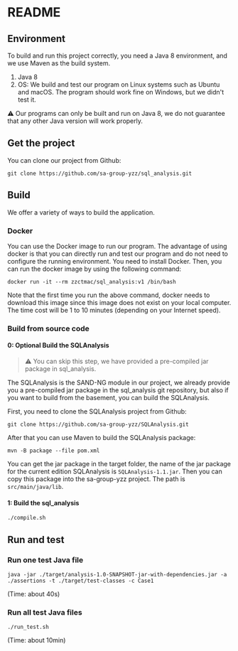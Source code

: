# README

## Environment

To build and run this project correctly, you need a Java 8 environment, and we use Maven as the build system.

1. Java 8
2. OS: We build and test our program on Linux systems such as Ubuntu and macOS. The program should work fine on Windows, but we didn't test it.

⚠️ Our programs can only be built and run on Java 8, we do not guarantee that any other Java version will work properly.

## Get the project

You can clone our project from Github:

```shell
git clone https://github.com/sa-group-yzz/sql_analysis.git
```



## Build

We offer a variety of ways to build the application.

### Docker

You can use the Docker image to run our program. The advantage of using docker is that you can directly run and test our program and do not need to configure the running environment. You need to install Docker. Then, you can run the docker image by using the following command:

```shell
docker run -it --rm zzctmac/sql_analysis:v1 /bin/bash
```
Note that the first time you run the above command, docker needs to download this image since this image does not exist on your local computer. The time cost will be 1 to 10 minutes (depending on your Internet speed).

### Build from source code

#### 0: Optional Build the SQLAnalysis

> ⚠️ You can skip this step, we have provided a pre-compiled jar package in sql_analysis.

The SQLAnalysis is the SAND-NG module in our project, we already provide you a pre-compiled jar package in the sql_analysis git repository, but also if you want to build from the basement, you can build the SQLAnalysis.

First, you need to clone the SQLAnalysis project from Github:

```shell
git clone https://github.com/sa-group-yzz/SQLAnalysis.git
```

After that you can use Maven to build the SQLAnalysis package:

```shell
mvn -B package --file pom.xml
```

You can get the jar package in the target folder, the name of the jar package for the current edition SQLAnalysis is `SQLAnalysis-1.1.jar`. Then you can copy this package into the sa-group-yzz project. The path is `src/main/java/lib`.

#### 1: Build the sql_analysis

```shell
./compile.sh
```

## Run and test

### Run one test Java file

```shell
java -jar ./target/analysis-1.0-SNAPSHOT-jar-with-dependencies.jar -a ./assertions -t ./target/test-classes -c Case1
```

(Time: about 40s)

### Run all test Java files

```shell
./run_test.sh
```

(Time: about 10min)

